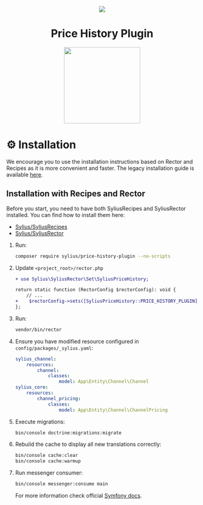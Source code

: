 <p align="center">
    <a href="https://sylius.com" target="_blank">
        <img src="https://demo.sylius.com/assets/shop/img/logo.png" />
    </a>
</p>

<h1 align="center">Price History Plugin</h1>


<p align="center"><a href="https://sylius.com/plugins/" target="_blank"><img src="https://sylius.com/assets/badge-official-sylius-plugin.png" width="200"></a></p>

⚙️ Installation
===============

We encourage you to use the installation instructions based on Rector and Recipes as it is more convenient and faster.
The legacy installation guide is available [here](docs/legacy-installation-guide.md).

Installation with Recipes and Rector
------------------------------------

Before you start, you need to have both SyliusRecipes and SyliusRector installed. You can find how to install them here:
- [Sylius/SyliusRecipes](https://github.com/Sylius/SyliusRecipes)
- [Sylius/SyliusRector](https://github.com/Sylius/SyliusRector)

1. Run:

    ```bash
    composer require sylius/price-history-plugin --no-scripts
    ```

2. Update `<project_root>/rector.php`

    ```diff
    + use Sylius\SyliusRector\Set\SyliusPriceHistory;
   
    return static function (RectorConfig $rectorConfig): void {
        // ...
    +    $rectorConfig->sets([SyliusPriceHistory::PRICE_HISTORY_PLUGIN]);
    };

3. Run:

    ```bash
    vendor/bin/rector
    ```

4. Ensure you have modified resource configured in `config/packages/_sylius.yaml`:

    ```yaml
    sylius_channel:
        resources:
            channel:
                classes:
                    model: App\Entity\Channel\Channel
    sylius_core:
        resources:
            channel_pricing:
                classes:
                    model: App\Entity\Channel\ChannelPricing
    ```

5. Execute migrations:

    ```bash
    bin/console doctrine:migrations:migrate
    ```

6. Rebuild the cache to display all new translations correctly:

    ```bash
    bin/console cache:clear
    bin/console cache:warmup
   ```

7. Run messenger consumer:

    ```bash
    bin/console messenger:consume main
    ```

   For more information check official [Symfony docs](https://symfony.com/doc/current/messenger.html#consuming-messages-running-the-worker).

